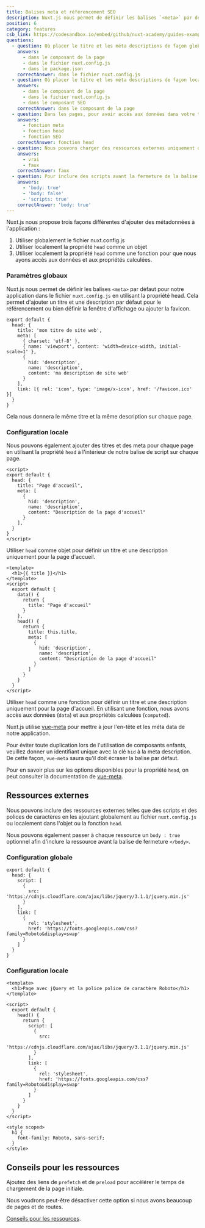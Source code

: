 ```yaml
---
title: Balises meta et référencement SEO
description: Nuxt.js nous permet de définir les balises `<meta>` par défaut pour notre application dans le fichier nuxt.config.js en utilisant la propriété head. Cela permet d'ajouter un titre et une description par défaut pour le référencement ou bien définir la fenêtre d'affichage ou ajouter la favicon.
position: 6
category: features
csb_link: https://codesandbox.io/embed/github/nuxt-academy/guides-examples/tree/master/03_features/06_meta_tags_seo?fontsize=14&hidenavigation=1&theme=dark
questions:
  - question: Où placer le titre et les méta descriptions de façon globale ?
    answers:
      - dans le composant de la page
      - dans le fichier nuxt.config.js
      - dans le package.json
    correctAnswer: dans le fichier nuxt.config.js
  - question: Où placer le titre et les méta descriptions de façon locale ?
    answers:
      - dans le composant de la page
      - dans le fichier nuxt.config.js
      - dans le composant SEO
    correctAnswer: dans le composant de la page
  - question: Dans les pages, pour avoir accès aux données dans votre titre ou méta description, nous utilisons la
    answers:
      - fonction meta
      - fonction head
      - fonction SEO
    correctAnswer: fonction head
  - question: Nous pouvons charger des ressources externes uniquement dans le fichier nuxt.config.js
    answers:
      - vrai
      - faux
    correctAnswer: faux
  - question: Pour inclure des scripts avant la fermeture de la balise body nous utilisons
    answers:
      - 'body: true'
      - 'body: false'
      - 'scripts: true'
    correctAnswer: 'body: true'
---
```


Nuxt.js nous propose trois façons différentes d'ajouter des métadonnées à l'application :

1. Utiliser globalement le fichier nuxt.config.js
2. Utiliser localement la propriété `head` comme un objet
3. Utiliser localement la propriété `head` comme une fonction pour que nous ayons accès aux données et aux propriétés calculées.

### Paramètres globaux

Nuxt.js nous permet de définir les balises `<meta>` par défaut pour notre application dans le fichier `nuxt.config.js` en utilisant la propriété head. Cela permet d'ajouter un titre et une description par défaut pour le référencement ou bien définir la fenêtre d'affichage ou ajouter la favicon.

```js{}[nuxt.config.js]
export default {
  head: {
    title: 'mon titre de site web',
    meta: [
      { charset: 'utf-8' },
      { name: 'viewport', content: 'width=device-width, initial-scale=1' },
      {
        hid: 'description',
        name: 'description',
        content: 'ma description de site web'
      }
    ],
    link: [{ rel: 'icon', type: 'image/x-icon', href: '/favicon.ico' }]
  }
}
```

<base-alert type="info">

Cela nous donnera le même titre et la même description sur chaque page.

</base-alert>

### Configuration locale

Nous pouvons également ajouter des titres et des meta pour chaque page en utilisant la propriété `head` à l'intérieur de notre balise de script sur chaque page.

```js{}[pages/index.vue]
<script>
export default {
  head: {
    title: "Page d'accueil",
    meta: [
      {
        hid: 'description',
        name: 'description',
        content: "Description de la page d'accueil"
      }
    ],
  }
}
</script>
```

<base-alert type="info">

Utiliser `head` comme objet pour définir un titre et une description uniquement pour la page d'accueil.

</base-alert>

```html{}[pages/index.vue]
<template>
  <h1>{{ title }}</h1>
</template>
<script>
  export default {
    data() {
      return {
        title: "Page d'accueil"
      }
    },
    head() {
      return {
        title: this.title,
        meta: [
          {
            hid: 'description',
            name: 'description',
            content: "Description de la page d'accueil"
          }
        ]
      }
    }
  }
</script>
```

<base-alert type="info">

Utiliser `head` comme une fonction pour définir un titre et une description uniquement pour la page d'accueil. En utilisant une fonction, nous avons accès aux données (`data`) et aux propriétés calculées (`computed`).

</base-alert>

Nuxt.js utilise [vue-meta](https://vue-meta.nuxtjs.org/) pour mettre à jour l'en-tête et les méta data de notre application.

<base-alert>

Pour éviter toute duplication lors de l'utilisation de composants enfants, veuillez donner un identifiant unique avec la clé `hid` à la méta description. De cette façon, `vue-meta` saura qu'il doit écraser la balise par défaut.

</base-alert>

<base-alert type="next">

Pour en savoir plus sur les options disponibles pour la propriété `head`, on peut consulter la documentation de [vue-meta](https://vue-meta.nuxtjs.org/api/#metainfo-properties).

</base-alert>

## Ressources externes

Nous pouvons inclure des ressources externes telles que des scripts et des polices de caractères en les ajoutant globalement au fichier `nuxt.config.js` ou localement dans l'objet ou la fonction `head`.

<base-alert type="info">

Nous pouvons également passer à chaque ressource un `body : true` optionnel afin d'inclure la ressource avant la balise de fermeture `</body>`.

</base-alert>

### Configuration globale

```js{}[nuxt.config.js]
export default {
  head: {
    script: [
      {
        src: 'https://cdnjs.cloudflare.com/ajax/libs/jquery/3.1.1/jquery.min.js'
      }
    ],
    link: [
      {
        rel: 'stylesheet',
        href: 'https://fonts.googleapis.com/css?family=Roboto&display=swap'
      }
    ]
  }
}
```

### Configuration locale

```html{}[pages/index.vue]
<template>
  <h1>Page avec jQuery et la police police de caractère Roboto</h1>
</template>

<script>
  export default {
    head() {
      return {
        script: [
          {
            src:
              'https://cdnjs.cloudflare.com/ajax/libs/jquery/3.1.1/jquery.min.js'
          }
        ],
        link: [
          {
            rel: 'stylesheet',
            href: 'https://fonts.googleapis.com/css?family=Roboto&display=swap'
          }
        ]
      }
    }
  }
</script>

<style scoped>
  h1 {
    font-family: Roboto, sans-serif;
  }
</style>
```

## Conseils pour les ressources

Ajoutez des liens de `prefetch` et de `preload` pour accélérer le temps de chargement de la page initiale.

Nous voudrons peut-être désactiver cette option si nous avons beaucoup de pages et de routes.

<base-alert type="next">

[Conseils pour les ressources](/docs/2.x//configuration-glossary/configuration-render#resourcehints).

</base-alert>

<app-modal>
  <code-sandbox :src="csb_link"></code-sandbox>
</app-modal>

<quiz :questions="questions"></quiz>
